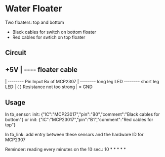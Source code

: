 Water Floater
=============


Two floaters: top and bottom

* Black cables for switch on bottom floater
* Red cables for swtich on top floater


Circuit
-------

+5V
 |
 ----  floater cable
 ----
 |
 --------  Pin Input Bx of MCP2307
 |
 -------- long leg LED
 -------- short leg LED
 |
( )     Resistance not too strong
 |
 =     GND


Usage
-----

In tb_sensor:
	init: {"IC":"MCP23017","pin":"B0","comment":"Black cables for bottom"}
	or
	init: {"IC":"MCP23017","pin":"B1","comment":"Red cables for top"}

In tb_link:
	add entry between these sensors and the hardware ID for MCP2307

Reminder: reading every minutes on the 10 sec.: 10 * * * * *



